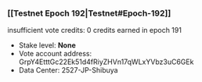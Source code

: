 ### [[Testnet Epoch 192|Testnet#Epoch-192]]
insufficient vote credits: 0 credits earned in epoch 191
* Stake level: **None**
* Vote account address: GrpY4EtttGc22Ek51d4fRiyZHVn17qWLxYVbz3uC6GEk
* Data Center: 2527-JP-Shibuya